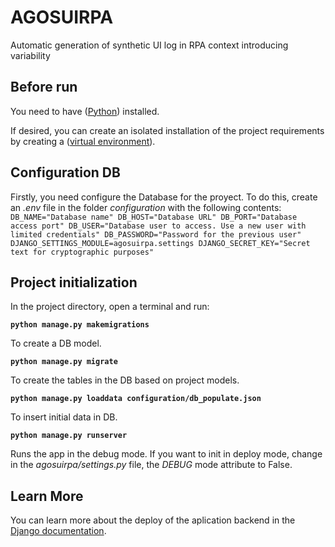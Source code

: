 # AGOSUIRPA
Automatic generation of synthetic UI log in RPA context introducing variability

## Before run
You need to have ([Python](https://www.python.org/downloads/)) installed.

If desired, you can create an isolated installation of the project requirements by creating a ([virtual environment](https://docs.python.org/3/library/venv.html#:~:text=A%20virtual%20environment%20is%20a,part%20of%20your%20operating%20system.)).

## Configuration DB
Firstly, you need configure the Database for the proyect. To do this, create an *.env* file in the folder *configuration* with the following contents:
`
DB_NAME="Database name"
DB_HOST="Database URL"
DB_PORT="Database access port"
DB_USER="Database user to access. Use a new user with limited credentials"
DB_PASSWORD="Password for the previous user"
DJANGO_SETTINGS_MODULE=agosuirpa.settings
DJANGO_SECRET_KEY="Secret text for cryptographic purposes"
`
## Project initialization

In the project directory, open a terminal and run:

**`python manage.py makemigrations`**

To create a DB model.

**`python manage.py migrate`**

To create the tables in the DB based on project models.

**`python manage.py loaddata configuration/db_populate.json`**

To insert initial data in DB.

**`python manage.py runserver`**

Runs the app in the debug mode. If you want to init in deploy mode, change in the *agosuirpa/settings.py* file, the *DEBUG* mode attribute to False.

## Learn More

You can learn more about the deploy of the aplication backend in the [Django documentation](https://docs.djangoproject.com/en/4.0/).
